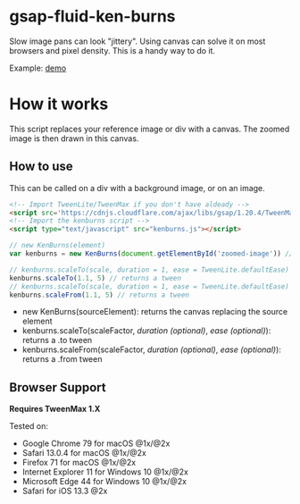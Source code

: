 # gsap-fluid-ken-burns

Slow image pans can look "jittery". Using canvas can solve it on most browsers and pixel density. This is a handy way to do it.

Example: [demo](https://bannerboy.github.io/gsap-fluid-ken-burns/demo.html)

# How it works

This script replaces your reference image or div with a canvas. The zoomed image is then drawn in this canvas.

## How to use

This can be called on a div with a background image, or on an image.

```html
<!-- Import TweenLite/TweenMax if you don't have aldeady -->
<script src='https://cdnjs.cloudflare.com/ajax/libs/gsap/1.20.4/TweenMax.min.js'></script>
<!-- Import the kenburns script -->
<script type="text/javascript" src="kenburns.js"></script>
```

```javascript
// new KenBurns(element)
var kenburns = new KenBurns(document.getElementById('zoomed-image')) // element can be a div or an image

// kenburns.scaleTo(scale, duration = 1, ease = TweenLite.defaultEase)
kenburns.scaleTo(1.1, 5) // returns a tween
// kenburns.scaleTo(scale, duration = 1, ease = TweenLite.defaultEase)
kenburns.scaleFrom(1.1, 5) // returns a tween
```

- new KenBurns(sourceElement): returns the canvas replacing the source element
- kenburns.scaleTo(scaleFactor, *duration (optional)*, *ease (optional)*): returns a .to tween
- kenburns.scaleFrom(scaleFactor, *duration (optional)*, *ease (optional)*): returns a .from tween

## Browser Support

**Requires TweenMax 1.X**

Tested on:
- Google Chrome 79 for macOS @1x/@2x
- Safari 13.0.4 for macOS @1x/@2x
- Firefox 71 for macOS @1x/@2x
- Internet Explorer 11 for Windows 10 @1x/@2x
- Microsoft Edge 44 for Windows 10 @1x/@2x
- Safari for iOS 13.3 @2x
